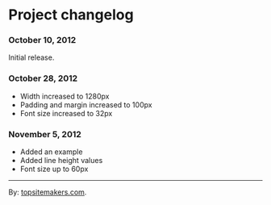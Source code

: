 # Project changelog

### October 10, 2012

Initial release.

### October 28, 2012

- Width increased to 1280px
- Padding and margin increased to 100px
- Font size increased to 32px

### November 5, 2012

- Added an example
- Added line height values
- Font size up to 60px

<hr>

By: [topsitemakers.com](http://www.topsitemakers.com).
